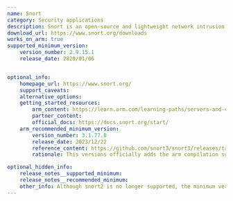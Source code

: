 ```yaml
---
name: Snort
category: Security applications
description: Snort is an open-source and lightweight network intrusion detection system (NIDS) software for Linux and Windows to detect emerging threats.
download_url: https://www.snort.org/downloads
works_on_arm: true
supported_minimum_version:
    version_number: 2.9.15.1
    release_date: 2020/01/06


optional_info:
    homepage_url: https://www.snort.org/
    support_caveats:
    alternative_options: 
    getting_started_resources:
        arm_content: https://learn.arm.com/learning-paths/servers-and-cloud-computing/vectorscan/snort/
        partner_content:
        official_docs: https://docs.snort.org/start/
    arm_recommended_minimum_version:
        version_number: 3.1.77.0
        release_date: 2023/12/22
        reference_content: https://github.com/snort3/snort3/releases/tag/3.1.77.0
        rationale: This versions officially adds the arm compilation support to the build process.

optional_hidden_info:
    release_notes__supported_minimum:
    release_notes__recommended_minimum:
    other_info: Although snort2 is no longer supported, the minimum version installed through apt-get is 2.9.15.
---
```

